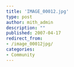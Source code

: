 ```yaml
---
title: 'IMAGE_00012.jpg'
type: post
author: mith_admin
description: ""
published: 2007-04-17
redirect_from: 
- /image_00012jpg/
categories:
- Community
---
```

